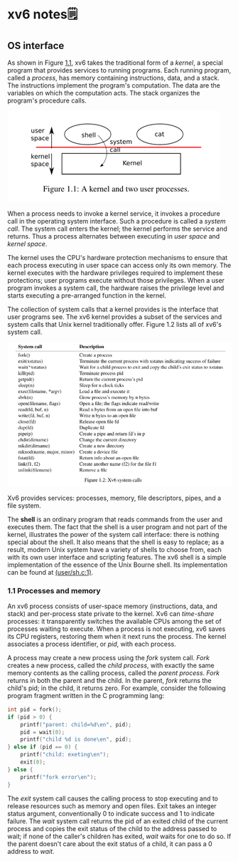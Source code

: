 # xv6 notes🗒️

## OS interface

As shown in Figure [1.1](./img/kernel_processes.png), xv6 takes the traditional form of a *kernel*, a special program that provides services to running programs. Each running program, called a *process*, has memory containing instructions, data, and a stack. The instructions implement the program's computation. The data are the variables on which the computation acts. The stack organizes the program's procedure calls.

![Figure 1.1](./img/kernel_processes.png)

When a process needs to invoke a kernel service, it invokes a procedure call in the operating system interface. Such a procedure is called a *system call*. The system call enters the kernel; the kernel performs the service and returns. Thus a process alternates between executing in *user space* and *kernel space*.

The kernel uses the CPU's hardware protection mechanisms to ensure that each process executing in user space can access only its own memory. The kernel executes with the hardware privileges required to implement these protections; user programs execute without those privileges. When a user program invokes a system call, the hardware raises the privilege level and starts executing a pre-arranged function in the kernel.

The collection of system calls that a kernel provides is the interface that user programs see. The xv6 kernel provides a subset of the services and system calls that Unix kernel traditionally offer. Figure 1.2 lists all of xv6's system call.

![Figure 1.2](./img/xv6_syscalls.png)

Xv6 provides services: processes, memory, file descriptors, pipes, and a file system.

The **shell** is an ordinary program that reads commands from the user and executes them. The fact that the shell is a user program and not part of the kernel, illustrates the power of the system call interface: there is nothing special about the shell. It also means that the shell is easy to replace; as a result, modern Unix system have a variety of shells to choose from, each with its own user interface and scripting features. The xv6 shell is a simple implementation of the essence of the Unix Bourne shell. Its implementation can be found at [(user/sh.c:1)](https://github.com/mit-pdos/xv6-riscv/blob/riscv/user/sh.c).

### 1.1 Processes and memory

An xv6 process consists of user-space memory (instructions, data, and stack) and per-process state private to the kernel.
Xv6 can *time-share* processes: it transparently switches the available CPUs among the set of processes waiting to execute.
When a process is not executing, xv6 saves its CPU registers, restoring them when it next runs the process.
The kernel associates a process identifier, or *pid*, with each process.

A process may create a new process using the *fork* system call.
*Fork* creates a new process, called the *child process*, with exactly the same memory contents as the calling process, called the *parent process*. *Fork* returns in both the parent and the child. In the parent, *fork* returns the child's pid; in the child, it returns zero. For example, consider the following program fragment written in the C programming lang:

```C
int pid = fork();
if (pid > 0) {
    printf("parent: child=%d\en", pid);
    pid = wait(0);
    printf("child %d is done\en", pid);
} else if (pid == 0) {
    printf("child: exeting\en");
    exit(0);
} else {
    printf("fork error\en");
}
```

The *exit* system call causes the calling process to stop executing and to release resources such as memory and open files. Exit takes an integer status argument, conventionally 0 to indicate success and 1 to indicate failure. The *wait* system call returns the pid of an exited child of the current process and copies the exit status of the child to the address passed to wait; if none of the caller's children has exited, *wait* waits for one to do so. If the parent doesn't care about the exit status of a child, it can pass a 0 address to *wait*.